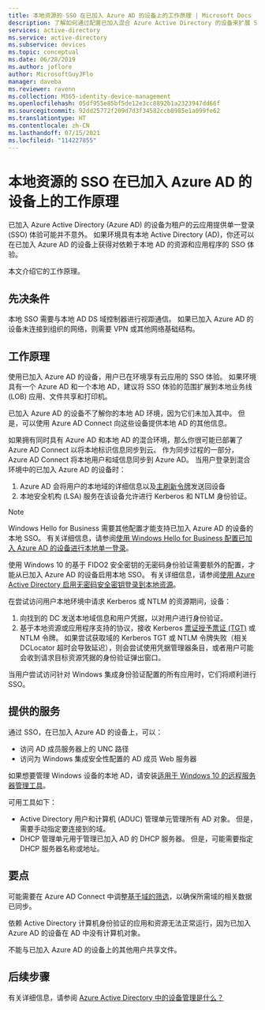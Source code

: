 ```yaml
---
title: 本地资源的 SSO 在已加入 Azure AD 的设备上的工作原理 | Microsoft Docs
description: 了解如何通过配置已加入混合 Azure Active Directory 的设备来扩展 SSO 体验。
services: active-directory
ms.service: active-directory
ms.subservice: devices
ms.topic: conceptual
ms.date: 06/28/2019
ms.author: joflore
author: MicrosoftGuyJFlo
manager: daveba
ms.reviewer: ravenn
ms.collection: M365-identity-device-management
ms.openlocfilehash: 05df955e85bf5de12e3cc8892b1a2323947dd66f
ms.sourcegitcommit: 92dd25772f209d7d3f34582ccb8985e1a099fe62
ms.translationtype: HT
ms.contentlocale: zh-CN
ms.lasthandoff: 07/15/2021
ms.locfileid: "114227855"
---
```

# <a name="how-sso-to-on-premises-resources-works-on-azure-ad-joined-devices"></a>本地资源的 SSO 在已加入 Azure AD 的设备上的工作原理

已加入 Azure Active Directory (Azure AD) 的设备为租户的云应用提供单一登录 (SSO) 体验可能并不意外。 如果环境具有本地 Active Directory (AD)，你还可以在已加入 Azure AD 的设备上获得对依赖于本地 AD 的资源和应用程序的 SSO 体验。 

本文介绍它的工作原理。

## <a name="prerequisites"></a>先决条件

本地 SSO 需要与本地 AD DS 域控制器进行视距通信。 如果已加入 Azure AD 的设备未连接到组织的网络，则需要 VPN 或其他网络基础结构。 

## <a name="how-it-works"></a>工作原理 

使用已加入 Azure AD 的设备，用户已在环境享有云应用的 SSO 体验。 如果环境具有一个 Azure AD 和一个本地 AD，建议将 SSO 体验的范围扩展到本地业务线 (LOB) 应用、文件共享和打印机。

已加入 Azure AD 的设备不了解你的本地 AD 环境，因为它们未加入其中。 但是，可以使用 Azure AD Connect 向这些设备提供本地 AD 的其他信息。

如果拥有同时具有 Azure AD 和本地 AD 的混合环境，那么你很可能已部署了 Azure AD Connect 以将本地标识信息同步到云。 作为同步过程的一部分，Azure AD Connect 将本地用户和域信息同步到 Azure AD。 当用户登录到混合环境中的已加入 Azure AD 的设备时：

1. Azure AD 会将用户的本地域的详细信息以及[主刷新令牌](concept-primary-refresh-token.md)发送回设备
1. 本地安全机构 (LSA) 服务在该设备允许进行 Kerberos 和 NTLM 身份验证。

>[!NOTE]
> Windows Hello for Business 需要其他配置才能支持已加入 Azure AD 的设备的本地 SSO。 有关详细信息，请参阅[使用 Windows Hello for Business 配置已加入 Azure AD 的设备进行本地单一登录](/windows/security/identity-protection/hello-for-business/hello-hybrid-aadj-sso-base)。 
>
> 使用 Windows 10 的基于 FIDO2 安全密钥的无密码身份验证需要额外的配置，才能从已加入 Azure AD 的设备启用本地 SSO。 有关详细信息，请参阅[使用 Azure Active Directory 启用无密码安全密钥登录到本地资源](../authentication/howto-authentication-passwordless-security-key-on-premises.md)。 

在尝试访问用户本地环境中请求 Kerberos 或 NTLM 的资源期间，设备：

1. 向找到的 DC 发送本地域信息和用户凭据，以对用户进行身份验证。
1. 基于本地资源或应用程序支持的协议，接收 Kerberos [票证授予票证 (TGT)](/windows/desktop/secauthn/ticket-granting-tickets) 或 NTLM 令牌。 如果尝试获取域的 Kerberos TGT 或 NTLM 令牌失败（相关 DCLocator 超时会导致延迟），则会尝试使用凭据管理器条目，或者用户可能会收到请求目标资源凭据的身份验证弹出窗口。

当用户尝试访问针对 Windows 集成身份验证配置的所有应用时，它们将顺利进行 SSO。

## <a name="what-you-get"></a>提供的服务

通过 SSO，在已加入 Azure AD 的设备上，可以： 

- 访问 AD 成员服务器上的 UNC 路径
- 访问为 Windows 集成安全性配置的 AD 成员 Web 服务器 

如果想要管理 Windows 设备的本地 AD，请安装[适用于 Windows 10 的远程服务器管理工具](https://www.microsoft.com/download/details.aspx?id=45520)。

可用工具如下：

- Active Directory 用户和计算机 (ADUC) 管理单元管理所有 AD 对象。 但是，需要手动指定要连接到的域。
- DHCP 管理单元用于管理已加入 AD 的 DHCP 服务器。 但是，可能需要指定 DHCP 服务器名称或地址。
 
## <a name="what-you-should-know"></a>要点

可能需要在 Azure AD Connect 中调整[基于域的筛选](../hybrid/how-to-connect-sync-configure-filtering.md#domain-based-filtering)，以确保所需域的相关数据已同步。

依赖 Active Directory 计算机身份验证的应用和资源无法正常运行，因为已加入 Azure AD 的设备在 AD 中没有计算机对象。 

不能与已加入 Azure AD 的设备上的其他用户共享文件。

## <a name="next-steps"></a>后续步骤

有关详细信息，请参阅 [Azure Active Directory 中的设备管理是什么？](overview.md)